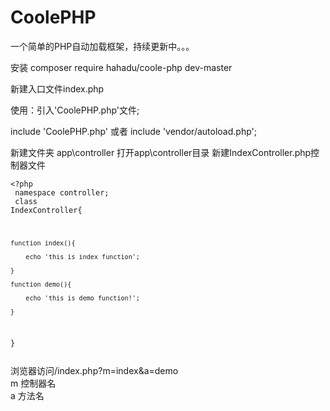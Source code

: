# CoolePHP
一个简单的PHP自动加载框架，持续更新中。。。

安装 composer require hahadu/coole-php dev-master

新建入口文件index.php

使用：引入'CoolePHP.php'文件;

include 'CoolePHP.php' 或者 include 'vendor/autoload.php';

新建文件夹
app\controller
打开app\controller目录
新建IndexController.php控制器文件

<code><?php
<br/>
namespace controller;
<br/>
class IndexController{

	function index(){

		echo 'this is index function';

	}

	function demo(){

		echo 'this is demo function!';

	}

}

</code>
浏览器访问/index.php?m=index&a=demo
<br/>
m 控制器名<br/>
a 方法名
